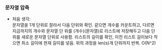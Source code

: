 ### 문자열 압축  
- 처음 생각:  
문자열을 1개 단위로 잘라서 다음 단위와 확인. 같으면 개수를 카운트하고, 다르면 지금까지의 개수와 문자열 단
위를 (개수)(문자열)로 리스트에 저장해두고 다음 단위를 새로운 문자열 단위로 사용함. 리스트의 길이를 확인,
이전 리스트 길이보다 작으면 최소 길이에 현재 길이를 넣음.
위의 과정을 len(s)개 단위까지 반복.
O(N^2)
